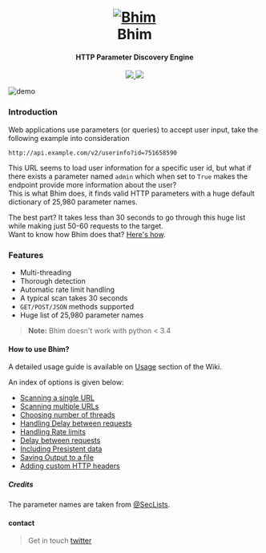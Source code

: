 <h1 align="center">
  <br>
  <a href="https://github.com/harsh-kk/Bhim"><img src="https://i.ibb.co/2j8C1M2/gada.png" alt="Bhim"></a>
  <br>
  Bhim
  <br>
</h1>

<h4 align="center">HTTP Parameter Discovery Engine</h4>

<p align="center">
  <a href="https://github.com/harsh-kk/Bhim/releases">
    <img src="https://img.shields.io/badge/release-1.1-yellowgreen">
  </a>
  <a href="https://twitter.com/xploitprotocol">
      <img src="https://img.shields.io/twitter/url?logoColor=green&style=social&url=https%3A%2F%2Ftwitter.com%2Fxploitprotocol">
  </a>
</p>

![demo](https://i.ibb.co/g9hm3c3/Screenshot-from-2020-04-24-18-05-13.png)

### Introduction
Web applications use parameters (or queries) to accept user input, take the following example into consideration

`http://api.example.com/v2/userinfo?id=751658590`

This URL seems to load user information for a specific user id, but what if there exists a parameter named `admin` which when set to `True` makes the endpoint provide more information about the user?\
This is what Bhim does, it finds valid HTTP parameters with a huge default dictionary of 25,980 parameter names.

The best part? It takes less than 30 seconds to go through this huge list while making just 50-60 requests to the target.\
Want to know how Bhim does that? [Here's how](https://github.com/harsh-kk/Bhim/wiki/How-does-Bhim-works%3F).

### Features
- Multi-threading
- Thorough detection
- Automatic rate limit handling
- A typical scan takes 30 seconds
- `GET/POST/JSON` methods supported
- Huge list of 25,980 parameter names

> **Note:** Bhim doesn't work with python < 3.4

#### How to use Bhim?

A detailed usage guide is available on [Usage](https://github.com/harsh-kk/Bhim/wiki/How-to-use-Bhim) section of the Wiki.

An index of options is given below:

- [Scanning a single URL](https://github.com/harsh-kk/Bhim/wiki/How-to-use-Bhim#scanning-a-single-url)
- [Scanning multiple URLs](https://github.com/harsh-kk/Bhim/wiki/How-to-use-Bhim#scanning-multiple-urls)
- [Choosing number of threads](https://github.com/harsh-kk/Bhim/wiki/How-to-use-Bhim#multi-threading)
- [Handling Delay between requests](https://github.com/harsh-kk/Bhim/wiki/How-to-use-Bhim#delay-between-requests)
- [Handling Rate limits](https://github.com/harsh-kk/Bhim/wiki/How-to-use-Bhim#handling-rate-limits)
- [Delay between requests](https://github.com/harsh-kk/Bhim/wiki/How-to-use-Bhim#delay-between-requests)
- [Including Presistent data](https://github.com/harsh-kk/Bhim/wiki/How-to-use-Bhim#including-persistent-data)
- [Saving Output to a file](https://github.com/harsh-kk/Bhim/wiki/How-to-use-Bhim#saving-output-to-a-file)
- [Adding custom HTTP headers](https://github.com/harsh-kk/Bhim/wiki/How-to-use-Bhim#adding-http-headers)

##### Credits
The parameter names are taken from [@SecLists](https://github.com/danielmiessler/SecLists).

#### contact
> Get in touch [twitter](https://twitter.com/xploitprotocol)
